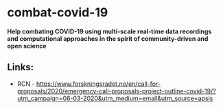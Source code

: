 # combat-covid-19

**Help combating COVID-19 using multi-scale real-time data recordings and computational approaches in the spirit of community-driven and open science**


## Links:

- RCN -  https://www.forskningsradet.no/en/call-for-proposals/2020/emergency-call-proposals-project-outline-covid-19/?utm_campaign=06-03-2020&utm_medium=email&utm_source=apsis <br>
